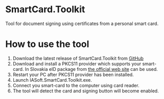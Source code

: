 # SmartCard.Toolkit
Tool for document signing using certificates from a personal smart card.

# How to use the tool
1. Download the latest release of SmartCard.Toolkit from [GitHub](https://github.com/Alicg/SmartCard.Toolkit/releases)
2. Download and install a PKCS11 provider which supports your smart-card. In Slovakia eID package from [the official web site](https://www.slovensko.sk/sk/na-stiahnutie) can be used.
3. Restart your PC after PKCS11 provider has been installed.
4. Launch IASoft.SmartCard.Toolkit.exe.
5. Connect you smart-card to the computer using card reader.
6. The tool will detect the card and signing button will become enabled.
